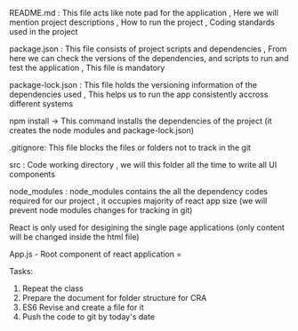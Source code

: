README.md : This file acts like note pad for the application , Here we will mention project descriptions , How to run the project , Coding standards used in the project

package.json : This file consists of project scripts and dependencies , From here we can check the versions of the dependencies, and scripts to run and test the application , This file is mandatory

package-lock.json : This file holds the versioning information of the dependencies used , This helps us to run the app consistently accross different systems

npm install -> This command installs the dependencies of the project (it creates the node modules and package-lock.json)

.gitignore: This file blocks the files or folders not to track in the git

src : Code working directory , we will this folder all the time to write all UI components

node_modules : node_modules contains the all the dependency codes required for our project , it occupies majority of react app size (we will prevent node modules changes for tracking in git)

React is only used for desigining the single page applications (only content will be changed inside the html file)

App.js - Root component of react application =

Tasks:

1. Repeat the class
2. Prepare the document for folder structure for CRA
3. ES6 Revise and create a file for it
4. Push the code to git by today's date
